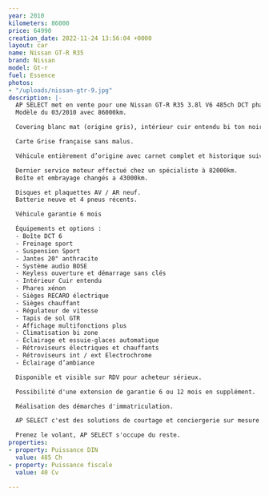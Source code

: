 ```yaml
---
year: 2010
kilometers: 86000
price: 64990
creation_date: 2022-11-24 13:56:04 +0000
layout: car
name: Nissan GT-R R35
brand: Nissan
model: Gt-r
fuel: Essence
photos:
- "/uploads/nissan-gtr-9.jpg"
description: |-
  AP SELECT met en vente pour une Nissan GT-R R35 3.8l V6 485ch DCT phase 1.
  Modèle du 03/2010 avec 86000km.

  Covering blanc mat (origine gris), intérieur cuir entendu bi ton noir / rouge.

  Carte Grise française sans malus.

  Véhicule entièrement d’origine avec carnet complet et historique suivi.

  Dernier service moteur effectué chez un spécialiste à 82000km.
  Boîte et embrayage changés a 43000km.

  Disques et plaquettes AV / AR neuf.
  Batterie neuve et 4 pneus récents.

  Véhicule garantie 6 mois

  Équipements et options :
  - Boîte DCT 6
  - Freinage sport
  - Suspension Sport
  - Jantes 20" anthracite
  - Système audio BOSE
  - Keyless ouverture et démarrage sans clés
  - Intérieur Cuir entendu
  - Phares xénon
  - Sièges RECARO électrique
  - Sièges chauffant
  - Régulateur de vitesse
  - Tapis de sol GTR
  - Affichage multifonctions plus
  - Climatisation bi zone
  - Éclairage et essuie-glaces automatique
  - Rétroviseurs électriques et chauffants
  - Rétroviseurs int / ext Electrochrome
  - Éclairage d’ambiance

  Disponible et visible sur RDV pour acheteur sérieux.

  Possibilité d'une extension de garantie 6 ou 12 mois en supplément.

  Réalisation des démarches d'immatriculation.

  AP SELECT c'est des solutions de courtage et conciergerie sur mesure pour profiter librement de sa passion et de son patrimoine.

  Prenez le volant, AP SELECT s'occupe du reste.
properties:
- property: Puissance DIN
  value: 485 Ch
- property: Puissance fiscale
  value: 40 Cv

---
```

